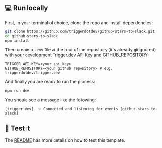 ## 💻 Run locally

First, in your terminal of choice, clone the repo and install dependencies:

```sh
git clone https://github.com/triggerdotdev/github-stars-to-slack.git
cd github-stars-to-slack
npm install
```

Then create a `.env` file at the root of the repository (it's already gitignored) with your development Trigger.dev API Key and GITHUB_REPOSITORY:

```
TRIGGER_API_KEY=<your api key>
GITHUB_REPOSITORY=<your github repository> # e.g. triggerdotdev/trigger.dev
```

And finally you are ready to run the process:

```sh
npm run dev
```

You should see a message like the following:

```
[trigger.dev]  ✨ Connected and listening for events [github-stars-to-slack]
```

## 🧪 Test it

The [README](https://github.com/triggerdotdev/github-stars-to-slack) has more details on how to test this template.

